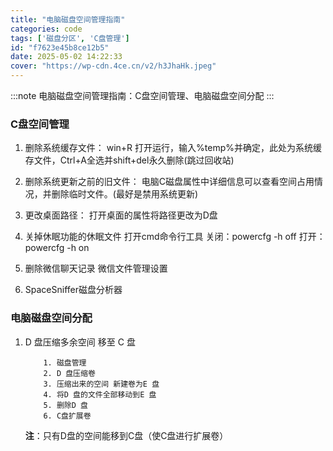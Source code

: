 ```yaml
---
title: "电脑磁盘空间管理指南"
categories: code
tags: ['磁盘分区', 'C盘管理']
id: "f7623e45b8ce12b5"
date: 2025-05-02 14:22:33
cover: "https://wp-cdn.4ce.cn/v2/h3JhaHk.jpeg"
---
```


:::note
电脑磁盘空间管理指南：C盘空间管理、电脑磁盘空间分配
:::

### C盘空间管理

1. 删除系统缓存文件：
    win+R 打开运行，输入%temp%并确定，此处为系统缓存文件，Ctrl+A全选并shift+del永久删除(跳过回收站)

2. 删除系统更新之前的旧文件：
    电脑C磁盘属性中详细信息可以查看空间占用情况，并删除临时文件。(最好是禁用系统更新)

3. 更改桌面路径：
    打开桌面的属性将路径更改为D盘

4. 关掉休眠功能的休眠文件
    打开cmd命令行工具
    关闭：powercfg -h off
    打开：powercfg -h on

5. 删除微信聊天记录
    微信文件管理设置

6. SpaceSniffer磁盘分析器

### 电脑磁盘空间分配

1. D 盘压缩多余空间 移至 C 盘

    ```text
        1. 磁盘管理
        2. D 盘压缩卷
        3. 压缩出来的空间 新建卷为E 盘
        4. 将D 盘的文件全部移动到E 盘
        5. 删除D 盘
        6. C盘扩展卷
    ```
    **注**：只有D盘的空间能移到C盘（使C盘进行扩展卷）